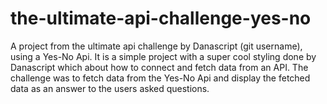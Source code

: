 # the-ultimate-api-challenge-yes-no
A project from the ultimate api challenge by Danascript (git username), using a Yes-No Api.
It is a simple project with a super cool styling done by Danascript which about how to connect and fetch data from an API.
The challenge was to fetch data from the Yes-No Api and display the fetched data as an answer to the users asked questions.
